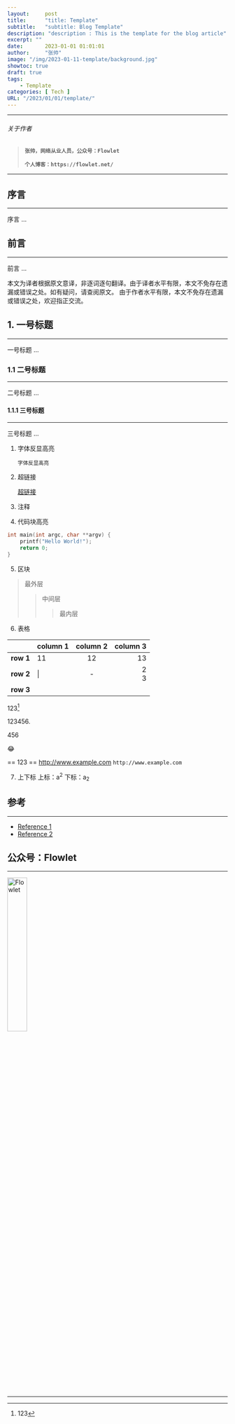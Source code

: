 ```yaml
---
layout:     post
title:      "title: Template"
subtitle:   "subtitle: Blog Template"
description: "description : This is the template for the blog article"
excerpt: ""
date:       2023-01-01 01:01:01
author:     "张帅"
image: "/img/2023-01-11-template/background.jpg"
showtoc: true
draft: true
tags:
    - Template
categories: [ Tech ]
URL: "/2023/01/01/template/"
---
```


- - -
###### 关于作者
> 
> **`张帅，网络从业人员，公众号：Flowlet`**
> 
> **`个人博客：https://flowlet.net/`**
- - -

## 序言
- - -
序言 ...

## 前言
- - -
前言 ...

本文为译者根据原文意译，非逐词逐句翻译。由于译者水平有限，本文不免存在遗漏或错误之处。如有疑问，请查阅原文。
由于作者水平有限，本文不免存在遗漏或错误之处，欢迎指正交流。

## 1. 一号标题
- - -
一号标题 ...

### 1.1 二号标题
- - -
二号标题 ...

#### 1.1.1 三号标题
- - -
三号标题 ...

1. 字体反显高亮

    `字体反显高亮`

2. 超链接

    [超链接](https://)

3. 注释

    [comment]: #1-一号标题 (注释 ...)
    [comment]: #11-二号标题 (注释 ...)
    [comment]: #111-三号标题 (注释 ...)
    [comment]: # (注释 ...)
    <!-- 这是注释 -->

4. 代码块高亮

```c {linenos=table, linenostart=1, hl_lines=[2 "2-2"]}
int main(int argc, char **argv) {
    printf("Hello World!");
    return 0;
}
```
5. 区块

> 最外层
>> 中间层
>>> 最内层

6. 表格


|| column 1 | column 2 | column 3 |
|---|:---|:---:|---:|
| **row 1** | 11 | 12 | 13 |
| **row 2** | &#124; | - | 2 <br /> 3 |
| **row 3** | | |

123[^1]

[^1]: 123

123456.<p> 456

:joy:

== 123 ==
http://www.example.com
`http://www.example.com`

7. 上下标
上标：a<sup>2</sup>
下标：a<sub>2</sub>


## 参考
- - -
* [Reference 1](https://)
* [Reference 2](https://)

## 公众号：Flowlet
- - -

<img src="/img/qrcode_flowlet.jpg" width = 30% height = 30% alt="Flowlet" align=center/>

- - -